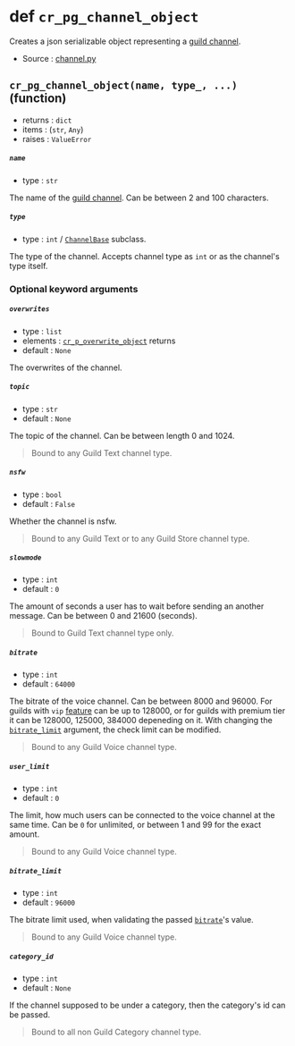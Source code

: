 # def `cr_pg_channel_object`

Creates a json serializable object representing a
[guild channel](ChannelGuildBase.md).

- Source : [channel.py](https://github.com/HuyaneMatsu/hata/blob/master/hata/discord/channel.py)

## `cr_pg_channel_object(name, type_, ...)` (function)

- returns : `dict`
- items : (`str`, `Any`)
- raises : `ValueError`

##### `name`

- type : `str`

The name of the [guild channel](ChannelGuildBase.md). Can be between 2 and 100
characters.

##### `type`

- type : `int` / [`ChannelBase`](ChannelBase.md) subclass.

The type of the channel. Accepts channel type as `int` or as the channel's type
itself.

### Optional keyword arguments

##### `overwrites`

- type : `list`
- elements : [`cr_p_overwrite_object`](cr_p_overwrite_object.md) returns
- default : `None`

The overwrites of the channel.

##### `topic`

- type : `str`
- default : `None`

The topic of the channel. Can be between length 0 and 1024.

> Bound to any Guild Text channel type.

##### `nsfw`

- type : `bool`
- default : `False`

Whether the channel is nsfw.

> Bound to any Guild Text or to any Guild Store channel type.

##### `slowmode`

- type : `int`
- default : `0`

The amount of seconds a user has to wait before sending an another message.
Can be between 0 and 21600 (seconds).

> Bound to Guild Text channel type only.

##### `bitrate`

- type : `int`
- default : `64000`

The bitrate of the voice channel. Can be between 8000 and 96000. For guilds
with `vip` [feature](GuildFeature.md) can be up to 128000, or for guilds with
premium tier it can be 128000, 125000, 384000 depeneding on it. With changing
the [`bitrate_limit`](#bitrate_limit) argument, the check limit can be
modified.

> Bound to any Guild Voice channel type.

##### `user_limit`

- type : `int`
- default : `0`

The limit, how much users can be connected to the voice channel at the same
time. Can be `0` for unlimited, or between 1 and 99 for the exact amount.

> Bound to any Guild Voice channel type.

##### `bitrate_limit`

- type : `int`
- default : `96000`

The bitrate limit used, when validating the passed [`bitrate`](#bitrate)'s
value.

> Bound to any Guild Voice channel type.

##### `category_id`

- type : `int`
- default : `None`

If the channel supposed to be under a category, then the category's id can be
passed.

> Bound to all non Guild Category channel type.
